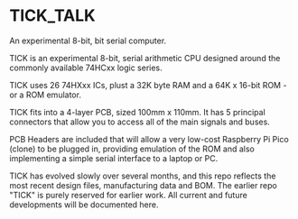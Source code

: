 # TICK_TALK
An experimental 8-bit, bit serial computer.

TICK is an experimental 8-bit, serial arithmetic CPU designed around the commonly available 74HCxx logic series.

TICK uses 26 74HXxx ICs, plust a 32K byte RAM and a 64K x 16-bit ROM - or a ROM emulator.

TICK fits into a 4-layer PCB, sized 100mm x 110mm. It has 5 principal connectors that allow you to access all of the main signals and buses.

PCB Headers are included that will allow a very low-cost Raspberry Pi Pico (clone) to be plugged in, providing emulation of the ROM and also implementing a simple serial interface to a laptop or PC.

TICK has evolved slowly over several months, and this repo reflects the most recent design files, manufacturing data and BOM. The earlier repo "TICK" is purely reserved for earlier work. All current and future developments will be documented here.




